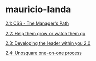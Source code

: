 # mauricio-landa

[2.1: CSS - The Manager's Path](/2.1/)

[2.2: Help them grow or watch them go](/2.2/)

[2.3: Developing the leader within you 2.0 ](/2.3/)

[2.4: Unosquare one-on-one process](/2.4/)
